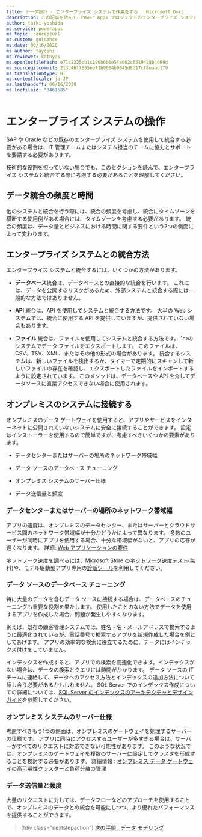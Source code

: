 ```yaml
---
title: データ設計 - エンタープライズ システムで作業をする | Microsoft Docs
description: この記事を読んで、Power Apps プロジェクトのエンタープライズ システムと統合する際に考慮すべきいくつかのことを理解してください。
author: taiki-yoshida
ms.service: powerapps
ms.topic: conceptual
ms.custom: guidance
ms.date: 06/16/2020
ms.author: tayoshi
ms.reviewer: kathyos
ms.openlocfilehash: e71c2225cb1c196b6b1e5fa002cf519428b4669d
ms.sourcegitcommit: 213c46f7055eb71b9064b0645d8d17cf8eaad179
ms.translationtype: HT
ms.contentlocale: ja-JP
ms.lasthandoff: 06/16/2020
ms.locfileid: "3461585"
---
```

# <a name="working-with-enterprise-systems"></a>エンタープライズ システムの操作

SAP や Oracle などの既存のエンタープライズ システムを使用して統合する必要がある場合は、IT 管理チームまたはシステム担当のチームに協力とサポートを要請する必要があります。

技術的な役割を担っていない場合でも、このセクションを読んで、エンタープライズ システムと統合する際に考慮する必要があることを理解してください。

## <a name="frequency-and-time-of-data-integration"></a>データ統合の頻度と時間

他のシステムと統合を行う際には、統合の頻度を考慮し、統合にタイムゾーンを横断する使用例がある場合には、タイムゾーンを考慮する必要があります。
統合の頻度は、データ量とビジネスにおける時間に関する要件という2つの側面によって変わります。

## <a name="method-of-integrating-with-enterprise-systems"></a>エンタープライズ システムとの統合方法

エンタープライズ システムと統合するには、いくつかの方法があります。

- **データベース**統合は、データベースとの直接的な統合を行います。 これには、データを公開するリスクがあるため、外部システムと統合する際には一般的な方法ではありません。

- **API** 統合は、API を使用してシステムと統合する方法です。 大半の Web システムでは、統合に使用する API を提供していますが、提供されていない場合もあります。

- **ファイル** 統合は、ファイルを使用してシステムと統合する方法です。 1つのシステムでデータ ファイルをエクスポートします。 このファイルは、CSV、TSV、XML、またはその他の形式の場合があります。 統合するシステムは、新しいファイルを検出するか、タイマーで定期的にスキャンして新しいファイルの存在を確認し、エクスポートしたファイルをインポートするように設定されています。 このメソッドは、データベースや API を介してデータソースに直接アクセスできない場合に使用されます。

## <a name="connecting-to-on-premises-systems"></a>オンプレミスのシステムに接続する

オンプレミスのデータ ゲートウェイを使用すると、アプリやサービスをインターネットに公開されていないシステムに安全に接続することができます。 設定はインストーラーを使用するので簡単ですが、考慮すべきいくつかの要素があります。

- データセンターまたはサーバーの場所のネットワーク帯域幅

- データ ソースのデータベース チューニング

- オンプレミス システムのサーバー仕様

- データ送信量と頻度

### <a name="network-bandwidth-of-the-datacenter-or-server-location"></a>データセンターまたはサーバーの場所のネットワーク帯域幅

アプリの速度は、オンプレミスのデータセンター、またはサーバーとクラウドサービス間のネットワーク帯域幅が十分かどうかによって異なります。 多数のユーザーが同時にアプリを使用する場合、十分な帯域幅がないと、アプリの応答が遅くなります。 詳細: [Web アプリケーションの要件](https://docs.microsoft.com/power-platform/admin/web-application-requirements)

ネットワーク速度を調べるには、Microsoft Store の[ネットワーク速度テスト](https://www.microsoft.com/p/network-speed-test/9wzdncrfhx52)(無料)や、モデル駆動型アプリ専用の[診断ツール](https://docs.microsoft.com/power-platform/admin/verify-network-capacity-throughput-clients)を利用してください。

### <a name="database-tuning-of-the-data-source"></a>データ ソースのデータベース チューニング

特に大量のデータを含むデータ ソースに接続する場合は、データベースのチューニングも重要な役割を果たします。 使用したことのない方法でデータを使用するアプリを作成した場合、問題が発生しやすくなります。

例えば、既存の顧客管理システムでは、姓名・名・メールアドレスで検索するように最適化されているが、電話番号で検索するアプリを新規作成した場合を例としてあげます。 アプリの効率的な検索に役立てるために、データにはインデックス付けをしていません。

インデックスを作成すると、アプリでの検索を高速化できます。インデックスがない場合は、データの検索とクエリには時間がかかります。 データ ソースの IT チームに連絡して、データへのアクセス方法とインデックスの追加方法について話し合う必要があるかもしれません。 SQL Server でのインデックス作成についての詳細については、[SQL Server のインデックスのアーキテクチャとデザイン ガイド](https://docs.microsoft.com/sql/relational-databases/sql-server-index-design-guide?view=sql-server-ver15)を参照してください。

### <a name="server-specification-of-on-premises-systems"></a>オンプレミス システムのサーバー仕様

考慮すべきもう1つの側面は、オンプレミスのゲートウェイを処理するサーバーの仕様です。 アプリに同時にアクセスするユーザーが多すぎる場合は、サーバーがすべてのリクエストに対応できない可能性があります。 このような状況では、オンプレミスのゲートウェイを複数のサーバーに設定してクラスタを形成することを検討する必要があります。 詳細情報 : [オンプレミス データ ゲートウェイの高可用性クラスターと負荷分散の管理](https://docs.microsoft.com/data-integration/gateway/service-gateway-high-availability-clusters)

### <a name="volume-and-frequency-of-data-transmission"></a>データ送信量と頻度

大量のリクエストに対しては、データフローなどのアプローチを使用することで、オンプレミスのデータとの統合を可能にしつつ、より優れたパフォーマンスを提供することができます。

> [!div class="nextstepaction"]
> [次の手順 : データ モデリング](data-modeling.md)
